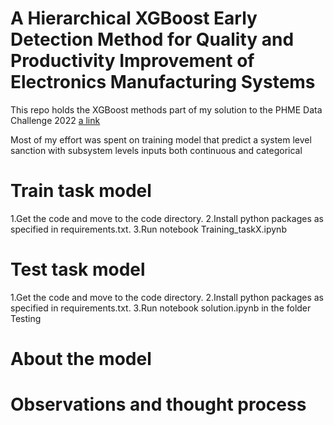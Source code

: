 # A Hierarchical XGBoost Early Detection Method for Quality and Productivity Improvement of Electronics Manufacturing Systems
This repo holds the XGBoost methods part of my solution to the PHME Data Challenge 2022 [a link](https://github.com/PHME-Datachallenge/Data-Challenge-2022)

Most of my effort was spent on training model that predict a system level sanction with subsystem levels inputs both continuous and categorical

# Train task model

1.Get the code and move to the code directory.
2.Install python packages as specified in requirements.txt.
3.Run notebook Training_taskX.ipynb


# Test task model
1.Get the code and move to the code directory.
2.Install python packages as specified in requirements.txt.
3.Run notebook solution.ipynb in the folder Testing


# About the model


# Observations and thought process




